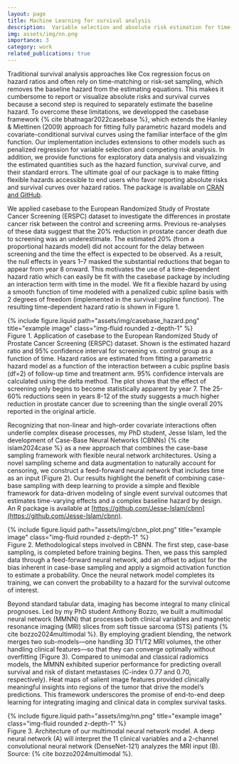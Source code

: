 ```yaml
---
layout: page
title: Machine Learning for survival analysis
description:  Variable selection and absolute risk estimation for time-to-event outcomes using machine learning
img: assets/img/nn.png
importance: 3
category: work
related_publications: true
---
```




Traditional survival analysis approaches like Cox regression focus on hazard ratios and often rely on time-matching or risk-set sampling, which removes the baseline hazard from the estimating equations. This makes it cumbersome to report or visualize absolute risks and survival curves because a second step is required to separately estimate the baseline hazard. To overcome these limitations, we developped the casebase framework {% cite bhatnagar2022casebase %}, which extends the Hanley & Miettinen (2009) approach for fitting fully parametric hazard models and covariate-conditional survival curves using the familiar interface of the glm function. Our implementation includes extensions to other models such as penalized regression for variable selection and competing risk analysis. In addition, we provide functions for exploratory data analysis and visualizing the estimated quantities such as the hazard function, survival curve, and their standard errors. The ultimate goal of our package is to make fitting flexible hazards accessible to end users who favor reporting absolute risks and survival curves over hazard ratios. The package is available on [CRAN and GitHub](https://sahirbhatnagar.com/casebase/).

We applied casebase to the European Randomized Study of Prostate Cancer Screening (ERSPC) dataset to investigate the differences in prostate cancer risk between the control and screening arms. Previous re-analyses of these data suggest that the 20% reduction in
prostate cancer death due to screening was an underestimate. The estimated 20% (from a proportional hazards model) did not account for the delay between screening and the time the effect is expected to be observed. As a result, the null effects in years 1–7 masked the substantial reductions that began to appear from year 8 onward. This motivates the use of a time-dependent hazard ratio
which can easily be fit with the casebase package by including an interaction term with time in the
model. We fit a flexible hazard by using a smooth function of time modeled with a penalized cubic
spline basis with 2 degrees of freedom (implemented in the survival::pspline function). The resulting time-dependent hazard ratio is shown in Figure 1. 

<div class="row">
    <div class="col-sm mt-3 mt-md-0">
        {% include figure.liquid path="assets/img/casebase_hazard.png" title="example image" class="img-fluid rounded z-depth-1" %}
    </div>
</div>

<div class="caption">
    Figure 1. Application of casebase to the European Randomized Study of Prostate Cancer Screening (ERSPC) dataset. Shown is the estimated hazard ratio and 95% confidence interval for screening vs. control group as a function of time. Hazard ratios are estimated from fitting a parametric hazard model as a function of the interaction between a cubic pspline basis (df=2) of follow-up time and treatment arm. 95% confidence intervals are calculated using the delta method. The plot shows that the effect of screening only begins to become statistically apparent by year 7. The 25-60% reductions seen in years 8-12 of the study suggests a much higher reduction in prostate cancer due to screening than the single overall 20% reported in the original article.
</div>




Recognizing that non-linear and high-order covariate interactions often underlie complex disease processes, my PhD student, Jesse Islam, led the development of Case-Base Neural Networks (CBNNs) {% cite islam2024case %} as a new approach that combines the case-base sampling framework with flexible neural network architectures. Using a novel sampling scheme and data augmentation to naturally account for censoring, we construct a feed-forward neural network that includes time as an input (Figure 2). Our results highlight the benefit of combining case-base sampling with deep learning to provide a simple and flexible framework for data-driven modeling of single event survival outcomes that estimates time-varying effects and a complex baseline hazard by design. An R package is available at [https://github.com/Jesse-Islam/cbnn](https://github.com/Jesse-Islam/cbnn).


<div class="row">
    <div class="col-sm mt-3 mt-md-0">
        {% include figure.liquid path="assets/img/cbnn_plot.png" title="example image" class="img-fluid rounded z-depth-1" %}
    </div>
</div>

<div class="caption">
Figure 2. Methodological steps involved in CBNN. The first step, case-base sampling, is completed before training begins. Then, we pass this sampled data through a feed-forward neural network, add an offset to adjust for the bias inherent in case-base sampling and apply a sigmoid activation function to estimate a probability. Once the neural network model completes its training, we can convert the probability to a hazard for the survival outcome of interest.
</div>





Beyond standard tabular data, imaging has become integral to many clinical prognoses. Led by my PhD student Anthony Bozzo, we built a multimodal neural network (MMNN) that processes both clinical variables and magnetic resonance imaging (MRI) slices from soft tissue sarcoma (STS) patients {% cite bozzo2024multimodal %}. By employing gradient blending, the network merges two sub-models—one handling 3D T1/T2 MRI volumes, the other handling clinical features—so that they can converge optimally without overfitting (Figure 3). Compared to unimodal and classical radiomics models, the MMNN exhibited superior performance for predicting overall survival and risk of distant metastases (C-index 0.77 and 0.70, respectively). Heat maps of salient image features provided clinically meaningful insights into regions of the tumor that drive the model’s predictions. This framework underscores the promise of end-to-end deep learning for integrating imaging and clinical data in complex survival tasks.


<div class="row">
    <div class="col-sm mt-3 mt-md-0">
        {% include figure.liquid path="assets/img/nn.png" title="example image" class="img-fluid rounded z-depth-1" %}
    </div>
</div>

<div class="caption">
    Figure 3. Architecture of our multimodal neural network model. A deep neural network (A) will interpret the 11 clinical variables and a 2-channel convolutional neural network (DenseNet-121) analyzes the MRI input (B). Source: {% cite bozzo2024multimodal %}.
</div>







